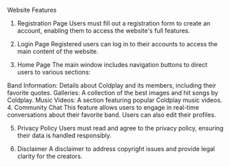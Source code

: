 Website Features
1. Registration Page
Users must fill out a registration form to create an account, enabling them to access the website's full features.

2. Login Page
Registered users can log in to their accounts to access the main content of the website.

3. Home Page
The main window includes navigation buttons to direct users to various sections:

Band Information: Details about Coldplay and its members, including their favorite quotes.
Galleries: A collection of the best images and hit songs by Coldplay.
Music Videos: A section featuring popular Coldplay music videos.
4. Community Chat
This feature allows users to engage in real-time conversations about their favorite band. Users can also edit their profiles.

5. Privacy Policy
Users must read and agree to the privacy policy, ensuring their data is handled responsibly.

6. Disclaimer
A disclaimer to address copyright issues and provide legal clarity for the creators.
